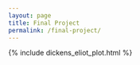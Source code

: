 ```yaml
---
layout: page
title: Final Project
permalink: /final-project/
---
```

{% include dickens_eliot_plot.html %}
